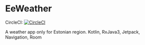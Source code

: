 # EeWeather
CircleCI: [![CircleCI](https://circleci.com/gh/vertin/EeWeather.svg?style=svg)](https://circleci.com/gh/vertin/EeWeather.svg?style=svg)


A weather app only for Estonian region.
Kotlin, RxJava3, Jetpack, Navigation, Room
